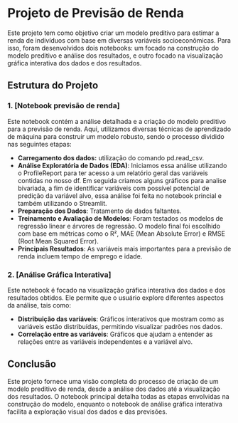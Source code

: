 # Projeto de Previsão de Renda

Este projeto tem como objetivo criar um modelo preditivo para estimar a renda de indivíduos com base em diversas variáveis socioeconômicas. Para isso, foram desenvolvidos dois notebooks: um focado na construção do modelo preditivo e análise dos resultados, e outro focado na visualização gráfica interativa dos dados e dos resultados.

## Estrutura do Projeto

### 1. [Notebook previsão de renda]
Este notebook contém a análise detalhada e a criação do modelo preditivo para a previsão de renda. Aqui, utilizamos diversas técnicas de aprendizado de máquina para construir um modelo robusto, sendo o processo dividido nas seguintes etapas:

- **Carregamento dos dados:** utilização do comando pd.read_csv.
- **Análise Exploratória de Dados (EDA)**: Iniciamos essa análise utilizando o ProfileReport para ter acesso a um relatório geral das variáveis contidas no nosso df. Em seguida criamos alguns gráficos para analise bivariada, a fim de identificar variáveis com possível potencial de predição da variável alvo, essa análise foi feita no notebook princial e também utilizando o Streamlit.
- **Preparação dos Dados**: Tratamento de dados faltantes.
- **Treinamento e Avaliação de Modelos**: Foram testados os modelos de regressão linear e árvores de regressão. O modelo final foi escolhido com base em métricas como o R², MAE (Mean Absolute Error) e RMSE (Root Mean Squared Error).
- **Principais Resultados**: As variáveis mais importantes para a previsão de renda incluem tempo de emprego e idade. 


### 2. [Análise Gráfica Interativa]
Este notebook é focado na visualização gráfica interativa dos dados e dos resultados obtidos. Ele permite que o usuário explore diferentes aspectos da análise, tais como:

- **Distribuição das variáveis**: Gráficos interativos que mostram como as variáveis estão distribuídas, permitindo visualizar padrões nos dados.
- **Correlação entre as variáveis**: Gráficos que ajudam a entender as relações entre as variáveis independentes e a variável alvo.

## Conclusão

Este projeto fornece uma visão completa do processo de criação de um modelo preditivo de renda, desde a análise dos dados até a visualização dos resultados. O notebook principal detalha todas as etapas envolvidas na construção do modelo, enquanto o notebook de análise gráfica interativa facilita a exploração visual dos dados e das previsões.
